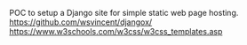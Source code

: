 POC to setup a Django site for simple static web page hosting.
https://github.com/wsvincent/djangox/
https://www.w3schools.com/w3css/w3css_templates.asp
